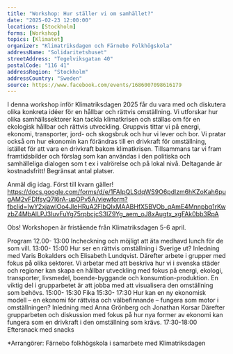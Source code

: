 ```yaml
---
title: "Workshop: Hur ställer vi om samhället?"
date: "2025-02-23 12:00:00"
locations: [Stockholm]
forms: [Workshop]
topics: [Klimatet]
organizer: "Klimatriksdagen och Färnebo Folkhögskola"
addressName: "Solidaritetshuset"
streetAddress: "Tegelviksgatan 40"
postalCode: "116 41"
addressRegion: "Stockholm"
addressCountry: "Sweden"
source: https://www.facebook.com/events/1686007098616179
---
```

I denna workshop inför Klimatriksdagen 2025 får du vara med och diskutera olika konkreta idéer för en hållbar och rättvis omställning. Vi utforskar hur olika samhällssektorer kan tackla klimatkrisen och ställas om för en ekologisk hållbar och rättvis utveckling.
Gruppvis tittar vi på energi, ekonomi, transporter, jord- och skogsbruk och hur vi lever och bor. Vi pratar också om hur ekonomin kan förändras till en drivkraft för omställning, istället för att vara en drivkraft bakom klimatkrisen.
Tillsammans tar vi fram framtidsbilder och förslag som kan användas i den politiska och samhälleliga dialogen som t ex i valrörelse och på lokal nivå.
Deltagande är kostnadsfritt! Begränsat antal platser.

Anmäl dig idag. Först till kvarn gäller!
https://docs.google.com/forms/d/e/1FAIpQLSdqWS9O6pdlzm6hKZoKah6pugAM2vFDlfsyQ7I6rA-upOPv5A/viewform?fbclid=IwY2xjawIOo4JleHRuA2FlbQIxMAABHfX5BVOb_qAmE4Mnnpbg1rKwzbZ4MbAlLPJ3IuvFuYg75rpbcjcS3IZ9Yg_aem_oJ8xAugtx_xgFAk0bb3RpA

Obs! Workshopen är fristående från Klimatriksdagen 5-6 april.

Program
12.00- 13:00 Incheckning och möjligt att äta medhavd lunch för de som vill.
13:00- 15:00 Hur ser en rättvis omställning i Sverige ut? Inledning med Varis Bokalders och Elisabeth Lundqvist. Därefter arbete i grupper med fokus på olika sektorer. Vi arbetar med att beskriva hur vi i svenska städer och regioner kan skapa en hållbar utveckling med fokus på energi, ekologi, transporter, livsmedel, boende-byggande och konsumtion-produktion. En viktig del i grupparbetet är att jobba med att visualisera den omställning som behövs.
15:00- 15:30 Fika
15:30- 17:30 Hur kan en ny ekonomisk modell – en ekonomi för rättvisa och välbefinnande – fungera som motor i omställningen? Inledning med Anna Grönberg och Jonathan Korsar Därefter grupparbeten och diskussion med fokus på hur nya former av ekonomi kan fungera som en drivkraft i den omställning som krävs.
17:30-18:00 Eftersnack med snacks

*Arrangörer: Färnebo folkhögskola i samarbete med Klimatriksdagen
